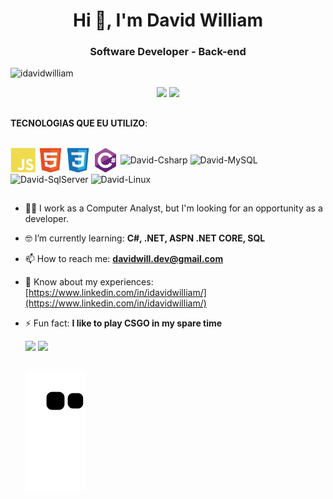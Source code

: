 <h1 align="center">Hi 👋, I'm David William</h1>
<h3 align="center">Software Developer - Back-end</h3>
<p align="left"> <img src="https://komarev.com/ghpvc/?username=idavidwilliam&label=Profile%20views&color=0e75b6&style=flat" alt="idavidwilliam" /> </p>
<div align="center">
  <img height="165em" src="https://github-readme-stats.vercel.app/api?username=idavidwilliam&show_icons=true&theme=merko&include_all_commits=true&count_private=true"/>
  <img height="165em" src="https://github-readme-stats.vercel.app/api/top-langs/?username=idavidwilliam&layout=compact&langs_count=7&theme=merko"/>
</div>
  
  ##
  **TECNOLOGIAS QUE EU UTILIZO**:
  <div style="display: inline_block"><br>
  <img align="center" alt="David-Js" height="40" width="40" src="https://raw.githubusercontent.com/devicons/devicon/master/icons/javascript/javascript-plain.svg">
  <img align="center" alt="David-HTML" height="40" width="40" src="https://raw.githubusercontent.com/devicons/devicon/master/icons/html5/html5-original.svg">
  <img align="center" alt="David-CSS" height="40" width="40" src="https://raw.githubusercontent.com/devicons/devicon/master/icons/css3/css3-original.svg">
  <img align="center" alt="David-Csharp" height="40" width="40" src="https://raw.githubusercontent.com/devicons/devicon/master/icons/csharp/csharp-original.svg">
  <img align="center" alt="David-Csharp" height="40" width="40" src="https://cdn.jsdelivr.net/gh/devicons/devicon/icons/dotnetcore/dotnetcore-original.svg" />
  <img align="center" alt="David-MySQL" height="60" width="60" src="https://cdn.jsdelivr.net/gh/devicons/devicon/icons/mysql/mysql-original-wordmark.svg" />
  <img align="center" alt="David-SqlServer" height="60" width="50" src="https://cdn-icons-png.flaticon.com/512/5968/5968364.png" />
  <img align="center" alt="David-Linux" height="40" width="40" src="https://cdn.jsdelivr.net/gh/devicons/devicon/icons/linux/linux-original.svg" /> 
</div>
  
  ##
- 👨‍💻 I work as a Computer Analyst, but I'm looking for an opportunity as a developer.

- 🤓 I’m currently learning: **C#, .NET, ASPN .NET CORE, SQL**

- 📫 How to reach me: **davidwill.dev@gmail.com**

- 📄 Know about my experiences: [https://www.linkedin.com/in/idavidwilliam/](https://www.linkedin.com/in/idavidwilliam/)

- ⚡ Fun fact: **I like to play CSGO in my spare time**
  
  <div> 
  <a href = "mailto:davidwill.dev@gmail.com"><img src="https://img.shields.io/badge/Gmail-D14836?style=for-the-badge&logo=gmail&logoColor=white" target="_blank"></a>
  <a href="https://www.linkedin.com/in/idavidwilliam" target="_blank"><img src="https://img.shields.io/badge/-LinkedIn-%230077B5?style=for-the-badge&logo=linkedin&logoColor=white" target="_blank"></a> 
 
  ##
  
  ![Snake animation](https://github.com/idavidwilliam/iDavidWilliam/blob/output/github-contribution-grid-snake.svg)
</div>
